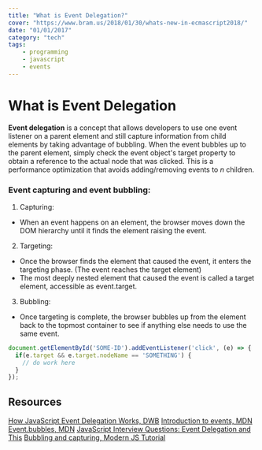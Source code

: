 ```yaml
---
title: "What is Event Delegation?"
cover: "https://www.bram.us/2018/01/30/whats-new-in-ecmascript2018/"
date: "01/01/2017"
category: "tech"
tags:
    - programming
    - javascript
    - events
---
```


# What is __Event Delegation__

__Event delegation__ is a concept that allows developers to use one event listener on a
parent element and still capture information from child elements by taking advantage of bubbling. When the event bubbles up to the parent element, simply check the event object's target property to obtain a reference to the actual node that was clicked. This is a performance optimization that avoids adding/removing events to _n_ children.

### Event capturing and event bubbling:
1. Capturing:
  * When an event happens on an element, the browser moves down the DOM hierarchy until it finds the element raising the event.
2. Targeting:
  * Once the browser finds the element that caused the event, it enters the targeting phase. (The event reaches the target element)
  * The most deeply nested element that caused the event is called a target element, accessible as event.target.
3. Bubbling:
  * Once targeting is complete, the browser bubbles up from the element back to the topmost container to see if anything else needs to use the same event.

```javascript
document.getElementById('SOME-ID').addEventListener('click', (e) => {
  if(e.target && e.target.nodeName == 'SOMETHING') {
    // do work here
  }
});
```

## Resources
[How JavaScript Event Delegation Works, DWB](https://davidwalsh.name/event-delegate)
[Introduction to events, MDN](https://developer.mozilla.org/en-US/docs/Learn/JavaScript/Building_blocks/Events)
[Event.bubbles, MDN](https://developer.mozilla.org/en-US/docs/Web/API/Event/bubbles)
[JavaScript Interview Questions: Event Delegation and This](https://modernweb.com/javascript-interview-questions-event-delegation/)
[Bubbling and capturing, Modern JS Tutorial](https://javascript.info/bubbling-and-capturing)

